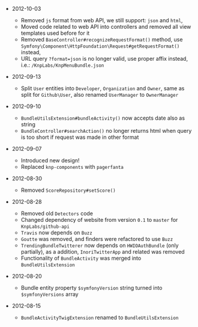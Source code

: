 * 2012-10-03
  * Removed `js` format from web API, we still support: `json` and `html`,
  * Moved code related to web API into controllers and removed all view templates
    used before for it
  * Removed `BaseController#recognizeRequestFormat()` method, use
    `Symfony\Component\HttpFoundation\Request#getRequestFormat()` instead,
  * URL query `?format=json` is no longer valid, use proper affix instead,
    i.e.: `/KnpLabs/KnpMenuBundle.json`

* 2012-09-13
  * Split `User` entities into `Developer`, `Organization` and `Owner`,
    same as split for `Github\User`, also renamed `UserManager` to `OwnerManager`

* 2012-09-10
  * `BundleUtilsExtension#bundleActivity()` now accepts date also as string
  * `BundleController#searchAction()` no longer returns html when query is too short
    if request was made in other format

* 2012-09-07
  * Introduced new design!
  * Replaced `knp-components` with `pagerfanta`

* 2012-08-30
  * Removed `ScoreRepository#setScore()`

* 2012-08-28
  * Removed old `Detectors` code
  * Changed dependency of website from version `0.1` to `master`
    for `KnpLabs/github-api`
  * `Travis` now depends on `Buzz`
  * `Goutte` was removed, and finders were refactored to use `Buzz`
  * `TrendingBundleTwitterer` now depends on `HWIOAuthBundle` (only partially),
    as a addition, `InoriTwitterApp` and related was removed
  * Functionality of `BundleActivity` was merged into `BundleUtilsExtension`

* 2012-08-20
  * Bundle entity property `$symfonyVersion` string turned into `$symfonyVersions` array

* 2012-08-15
  * `BundleActivityTwigExtension` renamed to `BundleUtilsExtension`
